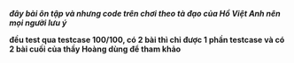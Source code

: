 ***đây bài ôn tập và nhưng code trên chơi theo tà đạo của Hồ Việt Anh nên mọi người lưu ý***

**đều test qua testcase 100/100, có 2 bài thì chỉ được 1 phần testcase và có 2 bài cuối của thầy Hoàng dùng để tham khảo**


